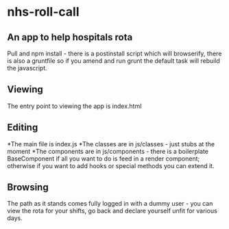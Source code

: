 # nhs-roll-call
## An app to help hospitals rota

Pull and npm install - there is a postinstall script which will browserify, there is also a gruntfile so if you amend and run grunt the default task will rebuild the javascript. 

## Viewing ##
The entry point to viewing the app is index.html

## Editing
*The main file is index.js
*The classes are in js/classes - just stubs at the moment
*The components are in js/components - there is a boilerplate BaseComponent if all you want to do is feed in a render component; otherwise if you want to add hooks or special methods you can extend it. 

## Browsing
The path as it stands comes fully logged in with a dummy user - you can view the rota for your shifts, go back and declare yourself unfit for various days. 
